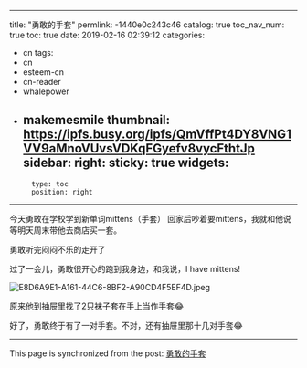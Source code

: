 
---
title: "勇敢的手套"
permlink: -1440e0c243c46
catalog: true
toc_nav_num: true
toc: true
date: 2019-02-16 02:39:12
categories:
- cn
tags:
- cn
- esteem-cn
- cn-reader
- whalepower
- makemesmile
thumbnail: https://ipfs.busy.org/ipfs/QmVffPt4DY8VNG1VV9aMnoVUvsVDKqFGyefv8vycFthtJp
sidebar:
    right:
        sticky: true
widgets:
    -
        type: toc
        position: right
---


今天勇敢在学校学到新单词mittens（手套）
回家后吵着要mittens，我就和他说等明天周末带他去商店买一套。

勇敢听完闷闷不乐的走开了

过了一会儿，勇敢很开心的跑到我身边，和我说，I have mittens!

![E8D6A9E1-A161-44C6-8BF2-A90CD4F5EF4D.jpeg](https://ipfs.busy.org/ipfs/QmVffPt4DY8VNG1VV9aMnoVUvsVDKqFGyefv8vycFthtJp)

原来他到抽屉里找了2只袜子套在手上当作手套😂

好了，勇敢终于有了一对手套。不对，还有抽屉里那十几对手套😂

- - -

This page is synchronized from the post: [勇敢的手套](https://steemit.com/@ericet/-1440e0c243c46)
